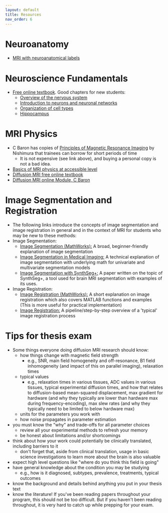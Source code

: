 ```yaml
---
layout: default
title: Resources
nav_order: 6
---
```

# Neuroanatomy
- [MRI with neuroanatomical labels](https://neuroanatomy.ca/mri.html)

# Neuroscience Fundamentals
- [Free online textbook](https://nba.uth.tmc.edu/neuroscience/toc.htm). Good chapters for new students:
  - [Overview of the nervous system](https://nba.uth.tmc.edu/neuroscience/s2/chapter01.html)
  - [Introduction to neurons and neuronal networks](https://nba.uth.tmc.edu/neuroscience/s1/introduction.html)
  - [Organization of cell types](https://nba.uth.tmc.edu/neuroscience/s1/chapter08.html)
  - [Hippocampus](https://nba.uth.tmc.edu/neuroscience/s4/chapter05.html)

# MRI Physics
- C Baron has copies of [Principles of Magnetic Resonance Imaging](https://www.lulu.com/shop/dwight-nishimura/principles-of-magnetic-resonance-imaging/paperback/product-22829760.html?page=1&pageSize=4) by Nishimura that trainees can borrow for short periods of time
  - It is not expensive (see link above), and buying a personal copy is not a bad idea.
- [Basics of MRI physics at accessible level](https://www.mriquestions.com/index.html)
- [Diffusion MRI free online textbook](https://academic.oup.com/book/24921)
- [Diffusion MRI online Module, C Baron](https://uwoca-my.sharepoint.com/:f:/g/personal/cbaron4_uwo_ca/EjlDmLYA78tBmPmDHc8VF5YBA36egbXvNj3m1jX_XTDTsQ?e=CJocCw)

# Image Segmentation and Registration
- The following links introduce the concepts of image segmentation and image registration in general and in the context of MRI for students who may be new to these methods:
- Image Segmentation:
  - [Image Segmentation (MathWorks):](https://www.mathworks.com/discovery/image-segmentation.html) A broad, beginner-friendly explanation of image segmentation
  - [Image Segmentation in Medical Imaging:](https://www.statcan.gc.ca/en/data-science/network/image-segmentation) A technical explanation of image segmentation with underlying math for univariate and multivariate segmentation models
  - [Image Segmentation with SynthSeg+:](https://www.pnas.org/doi/10.1073/pnas.2216399120) A paper written on the topic of SynthSeg+, a tool used for brain MRI segmentation with examples of its uses.
- Image Registration:
  - [Image Registration (MathWorks):](https://www.mathworks.com/help/images/image-registration.html) A short explanation on image registration which also covers MATLAB functions and examples (This is more useful for practical implementation)
  - [Image Registration:](https://3dqlab.stanford.edu/image-registration/) A pipeline/step-by-step overview of a 'typical' image registration process
    
# Tips for thesis exam
- Some things everyone doing diffusion MRI research should know:
  - how things change with magnetic field strength
    - e.g., SNR, main field homogeneity and off-resonance, B1 field inhomogeneity (and impact of this on parallel imaging), relaxation times
  - typical values
    - e.g., relaxation times in various tissues, ADC values in various tissues, typical experimental diffusion times, and how that relates to diffusion-based mean-squared displacement, max gradient for hardware (and why they typically are lower than hardware max during frequency-encoding), max slew rates (and why they typically need to be limited to below hardware max)
  - units for the parameters you work with
  - how noise propagates in parameter estimation
- you must know the "why" and trade-offs for all parameter choices
  - review all your experimental methods to refresh your memory
  - be honest about limitations and/or shortcomings
- think about how your work could potentially be clinically translated, including barriers to it
  - don't forget that, aside from clinical translation, usage in basic science investigations to learn more about the brain is also valuable
- expect high level questions like "where do you think this field is going"
- have general knowledge about the condition you may be studying
  - e.g., how is it diagnosed, subtypes, prevalence, treatments, typical outcomes
- know the background and details behind anything you put in your thesis text
- know the literature! If you've been reading papers throughout your program, this should not be too difficult. But if you haven't been reading throughout, it is very hard to catch up while prepping for your exam.
